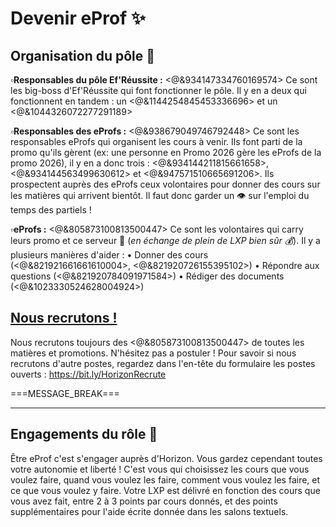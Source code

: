 # Devenir eProf :sparkles:


## Organisation du pôle :deciduous_tree:

:white_small_square:**__Responsables du pôle Ef'Réussite :__** <@&934147334760169574>
Ce sont les big-boss d'Ef'Réussite qui font fonctionner le pôle. Il y en a deux qui fonctionnent en tandem : un <@&1144254845453336696> et un <@&1044326072277291189>


:white_small_square:**__Responsables des eProfs :__** <@&938679049746792448>
Ce sont les responsables eProfs qui organisent les cours à venir. Ils font parti de la promo qu'ils gèrent (ex: une personne en Promo 2026 gère les eProfs de la promo 2026), il y en a donc trois : <@&934144211815661658>, <@&934144563499630612> et <@&947571510665691206>. Ils prospectent auprès des eProfs ceux volontaires pour donner des cours sur les matières qui arrivent bientôt. Il faut donc garder un :eye: sur l'emploi du temps des partiels !


:white_small_square:**__eProfs :__** <@&805873100813500447>
Ce sont les volontaires qui carry leurs promo et ce serveur :muscle: (*en échange de plein de LXP bien sûr :moneybag:*). Il y a plusieurs manières d'aider :
    • Donner des cours (<@&821921661661610004>, <@&821920726155395102>)
    • Répondre aux questions (<@&821920784091971584>)
    • Rédiger des documents (<@&1023330524628004924>)

## [Nous recrutons !](https://bit.ly/HorizonRecrute)

Nous recrutons toujours des <@&805873100813500447> de toutes les matières et promotions. N'hésitez pas a postuler !
Pour savoir si nous recrutons d'autre postes, regardez dans l'en-tête du formulaire les postes ouverts : <https://bit.ly/HorizonRecrute>

===MESSAGE_BREAK===
** **
## Engagements du rôle :page_with_curl:

Être eProf c'est s'engager auprès d'Horizon. Vous gardez cependant toutes votre autonomie et liberté ! C'est vous qui choisissez les cours que vous voulez faire, quand vous voulez les faire, comment vous voulez les faire, et ce que vous voulez y faire. Votre LXP est délivré en fonction des cours que vous avez fait, entre 2 à 3 points par cours donnés, et des points supplémentaires pour l'aide écrite donnée dans les salons textuels.

